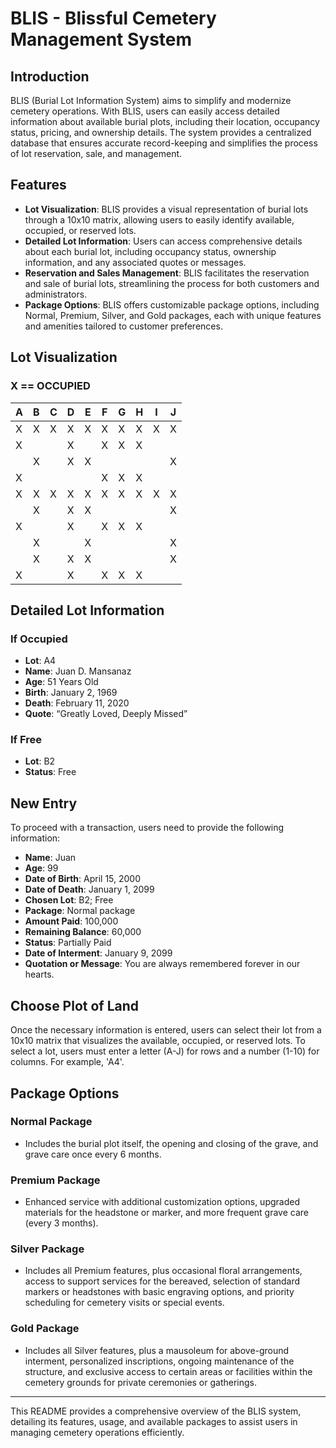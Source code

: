 # BLIS - Blissful Cemetery Management System

## Introduction
BLIS (Burial Lot Information System) aims to simplify and modernize cemetery operations. With BLIS, users can easily access detailed information about available burial plots, including their location, occupancy status, pricing, and ownership details. The system provides a centralized database that ensures accurate record-keeping and simplifies the process of lot reservation, sale, and management.

## Features

- **Lot Visualization**: BLIS provides a visual representation of burial lots through a 10x10 matrix, allowing users to easily identify available, occupied, or reserved lots.
- **Detailed Lot Information**: Users can access comprehensive details about each burial lot, including occupancy status, ownership information, and any associated quotes or messages.
- **Reservation and Sales Management**: BLIS facilitates the reservation and sale of burial lots, streamlining the process for both customers and administrators.
- **Package Options**: BLIS offers customizable package options, including Normal, Premium, Silver, and Gold packages, each with unique features and amenities tailored to customer preferences.

## Lot Visualization

### X == OCCUPIED 

| A | B | C | D | E | F | G | H | I | J |
|---|---|---|---|---|---|---|---|---|---|
| X | X | X | X | X | X | X | X | X | X | 1
| X |   |   | X |   | X | X | X |   |   | 2
|   | X |   | X | X |   |   |   |   | X | 3
| X |   |   |   |   | X | X | X |   |   | 4
| X | X | X | X | X | X | X | X | X | X | 5
|   | X |   | X | X |   |   |   |   | X | 6
| X |   |   | X |   | X | X | X |   |   | 7
|   | X |   |   | X |   |   |   |   | X | 8
|   | X |   | X | X |   |   |   |   | X | 9
| X |   |   | X |   | X | X | X |   |   | 10

## Detailed Lot Information

### If Occupied
- **Lot**: A4
- **Name**: Juan D. Mansanaz
- **Age**: 51 Years Old
- **Birth**: January 2, 1969
- **Death**: February 11, 2020
- **Quote**: “Greatly Loved, Deeply Missed”

### If Free
- **Lot**: B2
- **Status**: Free

## New Entry
To proceed with a transaction, users need to provide the following information:
- **Name**: Juan
- **Age**: 99
- **Date of Birth**: April 15, 2000
- **Date of Death**: January 1, 2099
- **Chosen Lot**: B2; Free
- **Package**: Normal package
- **Amount Paid**: 100,000
- **Remaining Balance**: 60,000
- **Status**: Partially Paid
- **Date of Interment**: January 9, 2099
- **Quotation or Message**: You are always remembered forever in our hearts.

## Choose Plot of Land
Once the necessary information is entered, users can select their lot from a 10x10 matrix that visualizes the available, occupied, or reserved lots. To select a lot, users must enter a letter (A-J) for rows and a number (1-10) for columns. For example, 'A4'.

## Package Options

### Normal Package
- Includes the burial plot itself, the opening and closing of the grave, and grave care once every 6 months.

### Premium Package
- Enhanced service with additional customization options, upgraded materials for the headstone or marker, and more frequent grave care (every 3 months).

### Silver Package
- Includes all Premium features, plus occasional floral arrangements, access to support services for the bereaved, selection of standard markers or headstones with basic engraving options, and priority scheduling for cemetery visits or special events.

### Gold Package
- Includes all Silver features, plus a mausoleum for above-ground interment, personalized inscriptions, ongoing maintenance of the structure, and exclusive access to certain areas or facilities within the cemetery grounds for private ceremonies or gatherings.

---

This README provides a comprehensive overview of the BLIS system, detailing its features, usage, and available packages to assist users in managing cemetery operations efficiently.
